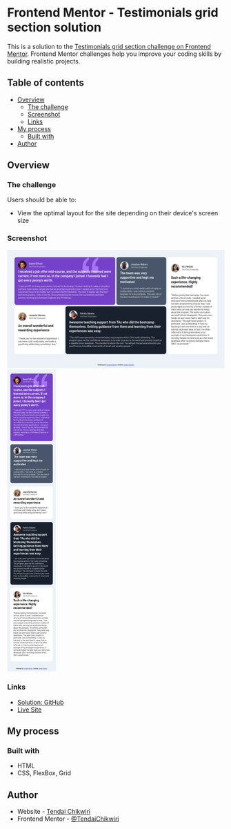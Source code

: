 # Frontend Mentor - Testimonials grid section solution

This is a solution to the [Testimonials grid section challenge on Frontend Mentor](https://www.frontendmentor.io/challenges/testimonials-grid-section-Nnw6J7Un7). Frontend Mentor challenges help you improve your coding skills by building realistic projects. 

## Table of contents

- [Overview](#overview)
  - [The challenge](#the-challenge)
  - [Screenshot](#screenshot)
  - [Links](#links)
- [My process](#my-process)
  - [Built with](#built-with)
- [Author](#author)


## Overview

### The challenge

Users should be able to:

- View the optimal layout for the site depending on their device's screen size

### Screenshot

<img src="./screenshot/desktop.png"/>
<img src="./screenshot/mobile.png" height="700" />

### Links

- <a href="https://github.com/TendaiChikwiri/testimonial-grid" target="_blank">Solution: GitHub</a>
- <a href="https://tendaichikwiri.github.io/testimonial-grid" target="_blank">Live Site</a>


## My process

### Built with

- HTML 
- CSS, FlexBox, Grid

## Author

- Website - [Tendai Chikwiri](https://github.com/TendaiChikwiri)
- Frontend Mentor - [@TendaiChikwiri](https://www.frontendmentor.io/profile/TendaiChikwiri)